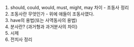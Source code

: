 1. should, could, would, must, might, may 차이 - 조동사 정리
2. 조동사란 무엇인가 - 위에 애들이 조동사였다.
3. have의 용법(또는 사역동사의 용법)
4. 분사란? (과거형과 과거분사의 차이)
5. 시제
6. 전치사 정리


